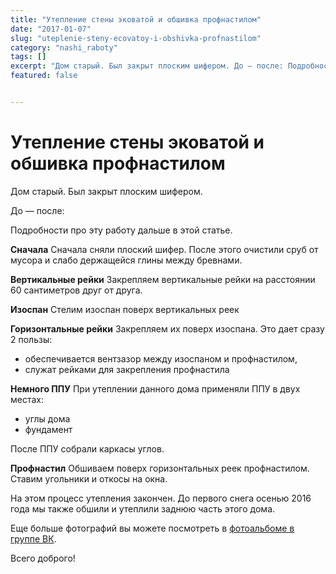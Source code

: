 ```yaml
---
title: "Утепление стены эковатой и обшивка профнастилом"
date: "2017-01-07"
slug: "uteplenie-steny-ecovatoy-i-obshivka-profnastilom"
category: "nashi_raboty"
tags: []
excerpt: "Дом старый. Был закрыт плоским шифером. До — после: Подробности про эту работу дальше в этой статье. Сначала Сначала сняли плоский шифер. После этого очистили сруб от мусора и слабо держащейся глины м..."
featured: false


---
```


# Утепление стены эковатой и обшивка профнастилом

Дом старый. Был закрыт плоским шифером.

До — после:

Подробности про эту работу дальше в этой статье.

**Сначала**
Сначала сняли плоский шифер. После этого очистили сруб от мусора и слабо держащейся глины между бревнами.

**Вертикальные рейки**
Закрепляем вертикальные рейки на расстоянии 60 сантиметров друг от друга.

**Изоспан**
Стелим изоспан поверх вертикальных реек

**Горизонтальные рейки**
Закрепляем их поверх изоспана. Это дает сразу 2 пользы:

- обеспечивается вентзазор между изоспаном и профнастилом,
- служат рейками для закрепления профнастила

**Немного ППУ**
При утеплении данного дома применяли ППУ в двух местах:

- углы дома
- фундамент

После ППУ собрали каркасы углов.

**Профнастил**
Обшиваем поверх горизонтальных реек профнастилом. Ставим угольники и откосы на окна.

На этом процесс утепления закончен. До первого снега осенью 2016 года мы также обшили и утеплили заднюю часть этого дома.

Еще больше фотографий вы можете посмотреть в [фотоальбоме в группе ВК](https://vk.com/album-74267890_240041679).

Всего доброго!

